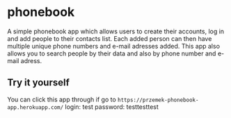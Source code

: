 # phonebook

A simple phonebook app which allows users to create their accounts, log in and add people to their contacts list. Each added person can then have multiple unique phone numbers and e-mail adresses added. This app also allows you to search people by their data and also by phone number and e-mail adress.

## Try it yourself
You can click this app through if go to ```https://przemek-phonebook-app.herokuapp.com/```
login: test
password: testtesttest
